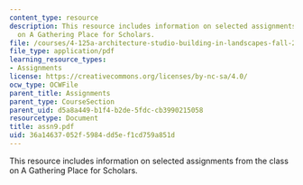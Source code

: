 ```yaml
---
content_type: resource
description: This resource includes information on selected assignments from the class
  on A Gathering Place for Scholars.
file: /courses/4-125a-architecture-studio-building-in-landscapes-fall-2005/36a14637052f5984dd5ef1cd759a851d_assn9.pdf
file_type: application/pdf
learning_resource_types:
- Assignments
license: https://creativecommons.org/licenses/by-nc-sa/4.0/
ocw_type: OCWFile
parent_title: Assignments
parent_type: CourseSection
parent_uid: d5a8a449-b1f4-b2de-5fdc-cb3990215058
resourcetype: Document
title: assn9.pdf
uid: 36a14637-052f-5984-dd5e-f1cd759a851d
---
```

This resource includes information on selected assignments from the class on A Gathering Place for Scholars.